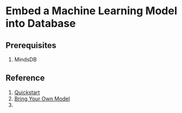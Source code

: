 # Embed a Machine Learning Model into Database
## Prerequisites
1. MindsDB

## Reference
1. [Quickstart](https://docs.mindsdb.com/quickstart?_gl=1*10bcfqg*_ga*MTcyOTEwOTMxMy4xNjg1Nzc1MTU1*_ga_7LGFPGV6XV*MTY4NTc3NTE1NC4xLjAuMTY4NTc3NTE1NC42MC4wLjA.)
2. [Bring Your Own Model](https://docs.mindsdb.com/custom-model/byom)
3. []()